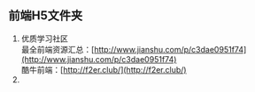 ## 前端H5文件夹 ##
1. 优质学习社区  
   最全前端资源汇总：[http://www.jianshu.com/p/c3dae0951f74](http://www.jianshu.com/p/c3dae0951f74)  
   酷牛前端：[http://f2er.club/](http://f2er.club/)
2. 